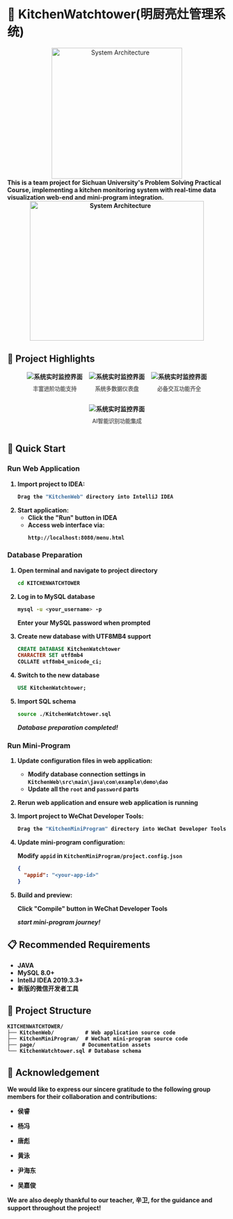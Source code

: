 
# 🌻 KitchenWatchtower(明厨亮灶管理系统)
<div align="center">
<img src="page/logo.png" alt="System Architecture" width="300" height="300">
</div>
<b>
  This is a team project for Sichuan University's Problem Solving Practical Course, implementing a kitchen monitoring system with real-time data visualization web-end and mini-program integration.
<b>

<div align="center">
   
  <img src="page/Composition.jpg" alt="System Architecture" width="400" height="320">
</div>

## 📸 Project Highlights
<div align="center">
  <div style="display: flex; gap: 15px; justify-content: center; flex-wrap: wrap;">
    <div style="display: flex; flex-direction: column; align-items: center;">
      <img src="page/s1.jpg" alt="系统实时监控界面">
      <p style="margin-top: 8px; color: #666; font-size: 0.9em;">丰富进阶功能支持</p>
    </div>
    <div style="display: flex; flex-direction: column; align-items: center;">
      <img src="page/s2.jpg" alt="系统实时监控界面" >
      <p style="margin-top: 8px; color: #666; font-size: 0.9em;">系统多数据仪表盘</p>
    </div>
    <div style="display: flex; flex-direction: column; align-items: center;">
      <img src="page/s3.jpg" alt="系统实时监控界面" >
      <p style="margin-top: 8px; color: #666; font-size: 0.9em;">必备交互功能齐全</p>
    </div>
    <div style="display: flex; flex-direction: column; align-items: center;">
      <img src="page/s4.jpg" alt="系统实时监控界面">
      <p style="margin-top: 8px; color: #666; font-size: 0.9em;">AI智能识别功能集成</p>
    </div>
  </div>
</div>

## 🚀 Quick Start

### Run Web Application
1. Import project to IDEA:
   ```bash
   Drag the "KitchenWeb" directory into IntelliJ IDEA
   ```
2. Start application:
   - Click the "Run" button in IDEA
   - Access web interface via:
     ```
     http://localhost:8080/menu.html
     ```

### Database Preparation
1. Open terminal and navigate to project directory
   ```bash
   cd KITCHENWATCHTOWER
   ```

2. Log in to MySQL database
   ```bash
   mysql -u <your_username> -p
   ```
   Enter your MySQL password when prompted

3. Create new database with UTF8MB4 support
   ```sql
   CREATE DATABASE KitchenWatchtower 
   CHARACTER SET utf8mb4 
   COLLATE utf8mb4_unicode_ci;
   ```

4. Switch to the new database
   ```sql
   USE KitchenWatchtower;
   ```

5. Import SQL schema
   ```bash
   source ./KitchenWatchtower.sql
   ```

   _Database preparation completed!_

### Run Mini-Program

1. Update configuration files in web application:
   - Modify database connection settings in `KitchenWeb\src\main\java\com\example\demo\dao`
   - Update all the `root` and `password` parts

2. Rerun web application and ensure web application is running 

3. Import project to WeChat Developer Tools:
   ```bash
   Drag the "KitchenMiniProgram" directory into WeChat Developer Tools
   ```

4. Update mini-program configuration:

   Modify `appid` in `KitchenMiniProgram/project.config.json`
     ```json
     {
       "appid": "<your-app-id>"
     }
     ```

5. Build and preview:
   
   Click "Compile" button in WeChat Developer Tools

   _start mini-program journey!_

## 📋 Recommended Requirements
- JAVA 
- MySQL 8.0+ 
- IntellJ IDEA 2019.3.3+
- 新版的微信开发者工具

## 📂 Project Structure
```
KITCHENWATCHTOWER/
├── KitchenWeb/          # Web application source code
├── KitchenMiniProgram/  # WeChat mini-program source code
├── page/               # Documentation assets
└── KitchenWatchtower.sql # Database schema
```

## 🌷 Acknowledgement

We would like to express our sincere gratitude to the following group members for their collaboration and contributions:

- 侯睿

- 杨冯

- 唐彪

- 黄泳

- 尹海东

- 吴嘉俊

We are also deeply thankful to our teacher, 辛卫, for the guidance and support throughout the project!